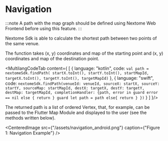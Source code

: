 # Navigation

:::note
    A path with the map graph should be defined using Nextome Web Frontend before using this feature.
:::

Nextome Sdk is able to calculate the shortest path between two points of the same venue.

The function takes (x, y) coordinates and map of the starting point and (x, y) coordinates and map of the destination point.

<MultilangCodeTab content={
[
  {
    language: "kotlin",
    code: `val path = nextomeSdk.findPath(
            startX.toInt(), startY.toInt(), startMapId,
            targetX.toInt(), targetY.toInt(), targetMapId)`
  },
  {
    language: "swift",
    code: `nextomeSdk.findPath(venueId: venueId, sourceX: startX,
            sourceY: startY, sourceMap: startMapId,
            destX: targetX, destY: targetY, destMap: targetMapId,
            completionHandler: {path, error in
                guard error == nil else { return }
                guard let path = path else{ return }
            })`
  }
]
}/>

The returned path is a list of ordered Vertex, that, for example, can be passed to the Flutter Map Module and displayed to the user (see the methods written below).

<CenteredImage src={"/assets/navigation_android.png"} caption={"Figure 1: Navigation Example"} />